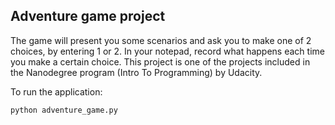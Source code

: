 ## Adventure game project

The game will present you some scenarios and ask you to make one of 2 choices, by entering 1 or 2. In your notepad, record what happens each time you make a certain choice. This project is one of the projects included in the Nanodegree program (Intro To Programming) by Udacity.

To run the application:

`python adventure_game.py`